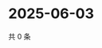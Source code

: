 # 2025-06-03

共 0 条

<!-- BEGIN ZHIHUQUESTIONS -->
<!-- 最后更新时间 Tue Jun 03 2025 21:27:44 GMT+0800 (China Standard Time) -->

<!-- END ZHIHUQUESTIONS -->
